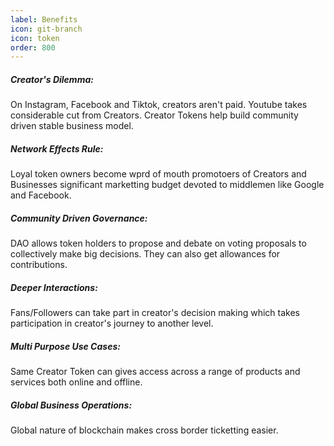 ```yaml
---
label: Benefits
icon: git-branch
icon: token 
order: 800
---
```



##### Creator's Dilemma:
On Instagram, Facebook and Tiktok, creators aren't paid. Youtube takes considerable cut from Creators. Creator Tokens help build community driven stable business model.

##### Network Effects Rule:  
Loyal token owners become wprd of mouth promotoers of Creators and Businesses significant marketting budget devoted to middlemen like Google and Facebook.

##### Community Driven Governance:
DAO allows token holders to propose and debate on voting proposals to collectively make big decisions. They can also get allowances for contributions.

##### Deeper Interactions:
Fans/Followers can take part in creator's decision making which takes participation in creator's journey to another level.

##### Multi Purpose Use Cases:
Same Creator Token can gives access across a range of products and services both online and offline.

##### Global Business Operations:
Global nature of blockchain makes cross border ticketting easier.




<!-- 
  - Same Creator Token can gives access across a range of products both online and offline.
  
  - Fans/Followers can take part in creator's decision making which takes participation in creator's journey to another level.

  - Global nature of blockchain makes cross border ticketting easier.


## Key Offerings

   - <b>Creator Tokens</b> : fans and followers can buy creator tokens at price fixed by creator or community. These tokens should be treated as vouchers or tickets which can be bought but one cannot sell them back directly. A creator can choose to create subscription by deducting some tokens from holder on regular basis.

   - <b>NFT Sale against Creator Token</b> : Creator or community can decide upon price of NFT in creator tokens and list it for sale. 

   - <b>DAO</b> : token holders can take part in creator community governance. Handles creator treasury. 
   
   - <b>Accepted Payments & Allowances</b> : 3 tokens are accepted for buying of Creator Tokens as well as receiving allowances. These are wrapped network's token (like **WETH** for ethereum. **WMATIC** for polygon, **WAVAX** for Avalanche, etc.), **USDC**, **DAI**. In case user doesn't own wrapped ERC20 version, we will integrate the function calls to wrap the token. -->

